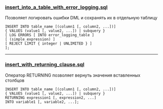 ### [insert_into_a_table_with_error_logging.sql](insert_into_a_table_with_error_logging.sql)

Позволяет логировать ошибки DML и сохранять их в отдельную таблицу 

    INSERT INTO table_name [(column1 [, column2, ...])]
    { VALUES (value1 [, value2, ...]) | subquery }
    [ LOG ERRORS [ INTO error_logging_table ]
    [ (simple_expression) ]
    [ REJECT LIMIT { integer | UNLIMITED } ]
    ];

--------------

### [insert_with_returning_clause.sql](insert_with_returning_clause.sql)

Оператор RETURNING позволяет вернуть значения вставленных столбцов 


    INSERT INTO table_name [(column1 [, column2, ...])]
    { VALUES (value1 [, value2, ...]) | subquery }
    RETURNING expression1 [, expression2, ...]
    INTO variable1 [, variable2, ...];



